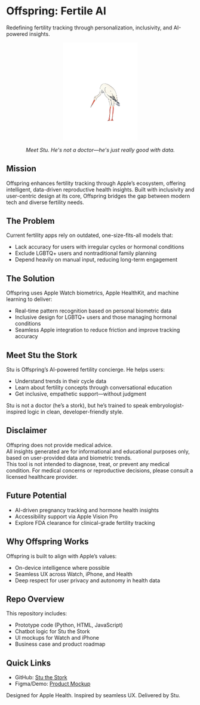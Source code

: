 # Offspring: Fertile AI  
Redefining fertility tracking through personalization, inclusivity, and AI-powered insights.

<p align="center">
  <img src="LilStu.png" alt="Stu the Stork" width="200"/>
</p>

<p align="center"><em>Meet Stu. He's not a doctor—he's just really good with data.</em></p>

## Mission  
Offspring enhances fertility tracking through Apple’s ecosystem, offering intelligent, data-driven reproductive health insights. Built with inclusivity and user-centric design at its core, Offspring bridges the gap between modern tech and diverse fertility needs.

## The Problem  
Current fertility apps rely on outdated, one-size-fits-all models that:  
- Lack accuracy for users with irregular cycles or hormonal conditions  
- Exclude LGBTQ+ users and nontraditional family planning  
- Depend heavily on manual input, reducing long-term engagement

## The Solution  
Offspring uses Apple Watch biometrics, Apple HealthKit, and machine learning to deliver:  
- Real-time pattern recognition based on personal biometric data  
- Inclusive design for LGBTQ+ users and those managing hormonal conditions  
- Seamless Apple integration to reduce friction and improve tracking accuracy  

## Meet Stu the Stork  
Stu is Offspring’s AI-powered fertility concierge. He helps users:  
- Understand trends in their cycle data  
- Learn about fertility concepts through conversational education  
- Get inclusive, empathetic support—without judgment  

Stu is not a doctor (he’s a stork), but he’s trained to speak embryologist-inspired logic in clean, developer-friendly style.

## Disclaimer  
Offspring does not provide medical advice.  
All insights generated are for informational and educational purposes only, based on user-provided data and biometric trends.  
This tool is not intended to diagnose, treat, or prevent any medical condition. For medical concerns or reproductive decisions, please consult a licensed healthcare provider.

## Future Potential  
- AI-driven pregnancy tracking and hormone health insights  
- Accessibility support via Apple Vision Pro  
- Explore FDA clearance for clinical-grade fertility tracking  

## Why Offspring Works  
Offspring is built to align with Apple’s values:  
- On-device intelligence where possible  
- Seamless UX across Watch, iPhone, and Health  
- Deep respect for user privacy and autonomy in health data

## Repo Overview  
This repository includes:  
- Prototype code (Python, HTML, JavaScript)  
- Chatbot logic for Stu the Stork  
- UI mockups for Watch and iPhone  
- Business case and product roadmap  

## Quick Links  
- GitHub: [Stu the Stork](your-link-here)  
- Figma/Demo: [Product Mockup](your-other-link-here)  

Designed for Apple Health. Inspired by seamless UX. Delivered by Stu.
